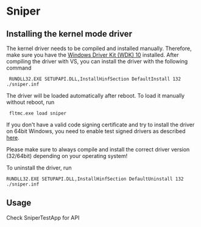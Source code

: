 # Sniper

## Installing the kernel mode driver

The kernel driver needs to be compiled and installed manually. Therefore,
make sure you have the [Windows Driver Kit (WDK) 10](https://msdn.microsoft.com/en-us/library/windows/hardware/ff557573(v=vs.85).aspx) installed.
After compiling the driver with VS, you can install the driver with the following command

     RUNDLL32.EXE SETUPAPI.DLL,InstallHinfSection DefaultInstall 132 ./sniper.inf
	
The driver will be loaded automatically after reboot. To load it manually without reboot, run

     fltmc.exe load sniper
	 
If you don't have a valid code signing certificate and try to install the driver on 64bit Windows,
you need to enable test signed drivers as described [here](https://msdn.microsoft.com/en-us/library/windows/hardware/ff553484(v=vs.85).aspx).

Please make sure to always compile and install the correct driver version (32/64bit) depending on your operating system!

To uninstall the driver, run

    RUNDLL32.EXE SETUPAPI.DLL,InstallHinfSection DefaultUninstall 132 ./sniper.inf

## Usage

Check SniperTestApp for API 